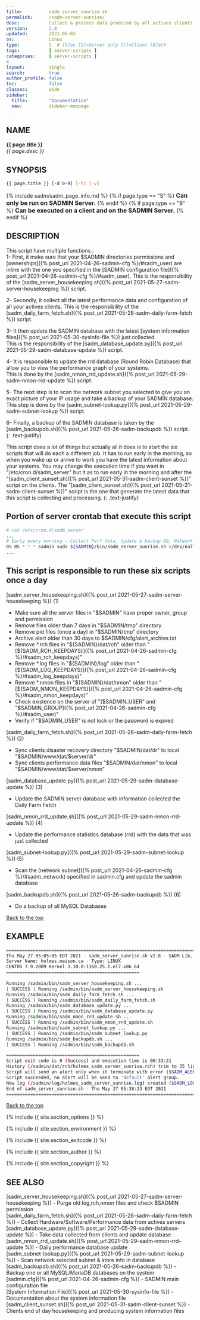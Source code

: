 ```yaml
---
title:          sadm_server_sunrise.sh
permalink:      /sadm-server-sunrise/
desc:           Collect & process data produced by all actives clients
version:        2.8
updated:        2021-06-03
os:             Linux
type:           S  # [D]oc [S]=Server only [C]=Client [B]oth
tags:           [ server-scripts ] 
categories:     [ server-scripts ] 
#
layout:         single
search:         true
author_profile: false
toc:            false
classes:        wide
sidebar:
  title:        "Documentation"
  nav:          sidebar-manpage
---
```

<a id="top_of_page"></a>



<a id="name"></a>
## NAME
**{{ page.title }}**  
*{{ page.desc }}*   




<a id="synopsis"></a>
## SYNOPSIS

```bash
{{ page.title }} [-d 0-9] [-h] [-v]
```
{% include sadm/sadm_page_info.md %}
{% if page.type == "S" %}
<font size="3"><strong>Can only be run on SADMIN Server.</strong></font>
{% endif %}
{% if page.type == "B" %}
<font size="3"><strong>Can be executed on a client and on the SADMIN Server.</strong></font>
{% endif %}




<a id="description"></a>
## DESCRIPTION
This script have multiple functions :  
1- First, it make sure that your $SADMIN directories permissions and [ownerships]({% post_url 2021-04-26-sadmin-cfg %}/#sadm_user) are inline with the one you specified in the [SADMIN configuration file]({% post_url 2021-04-26-sadmin-cfg %}/#sadm_user).
This is the responsibility of the [sadm_server_housekeeping.sh]({% post_url 2021-05-27-sadm-server-housekeeping %}) script. 

2- Secondly, it collect all the latest performance data and configuration of all your actives clients. 
This is the responsibility of the [sadm_daily_farm_fetch.sh]({% post_url 2021-05-28-sadm-daily-farm-fetch %}) script.   

3- It then update the SADMIN database with the latest [system information files]({% post_url 2021-05-30-sysinfo-file %}) just collected.    
This is the responsibility of the [sadm_database_update.py]({% post_url 2021-05-29-sadm-database-update %}) script.   

4- It is responsible to update the rrd database (Round Robin Database) that allow you to view the performance 
graph of your systems.  
This is done by the [sadm_nmon_rrd_update.sh]({% post_url 2021-05-29-sadm-nmon-rrd-update %}) script.  

5- The next step is to scan the network subnet you selected to give you an exact picture of your 
IP usage and take a backup of your SADMIN database.  
This step is done by the [sadm_subnet-lookup.py]({% post_url 2021-05-29-sadm-subnet-lookup %}) script.  

6- Finally, a backup of the SADMIN database is taken by the [sadm_backupdb.sh]({% post_url 2021-05-26-sadm-backupdb %})
  script.  
{: .text-justify}

This script does a lot of things but actually all it does is to start the six scripts that will do
each a different job. It has to run early in the morning, so when you wake up or arrive to work you
have the latest information about your systems. You may change the execution time if you want in 
"/etc/cron.d/sadm_server" but it as to run early in the morning and after the "[sadm_client_sunset.sh]({% post_url 2021-05-31-sadm-client-sunset %})" script on the clients. The "[sadm_client_sunset.sh]({% post_url 2021-05-31-sadm-client-sunset %})" script is the one that generate the latest data that this script is collecting and processing.
{: .text-justify}

## Portion of server crontab that execute this script
```bash
# cat /etc/cron.d/sadm_server 
...
# Early every morning - Collect Perf data, Update & backup DB, Network scan, Housekeeping
05 05 * * * sadmin sudo ${SADMIN}/bin/sadm_server_sunrise.sh >/dev/null 2>&1
...
```


## This script is responsible to run these six scripts once a day

[sadm_server_housekeeping.sh]({% post_url 2021-05-27-sadm-server-housekeeping %}) (1)

- Make sure all the server files in "$SADMIN" have proper owner, group and permission  
- Remove files older than 7 days in "$SADMIN/tmp" directory  
- Remove pid files (once a day) in “$SADMIN/tmp” directory 
- Archive alert older than 30 days to $SADMIN/cfg/alert_archive.txt 
- Remove \*.rch files in "${SADMIN}/dat/rch" older than "[${SADM_RCH_KEEPDAYS}]({% post_url 2021-04-26-sadmin-cfg %}/#sadm_rch_keepdays)"
- Remove \*.log files in "${SADMIN}/log" older than "[${SADM_LOG_KEEPDAYS}]({% post_url 2021-04-26-sadmin-cfg %}/#sadm_log_keepdays)"
- Remove \*.nmon files in "${SADMIN}/dat/nmon" older than "[${SADM_NMON_KEEPDAYS}]({% post_url 2021-04-26-sadmin-cfg %}/#sadm_nmon_keepdays)"
- Check existence on the server of "[$SADMIN_USER" and "$SADMIN_GROUP]({% post_url 2021-04-26-sadmin-cfg %}/#sadm_user)"
- Verify if "$SADMIN_USER" is not lock or the password is expired  


[sadm_daily_farm_fetch.sh]({% post_url 2021-05-28-sadm-daily-farm-fetch %}) (2)  
- Sync clients disaster recovery directory "$SADMIN/dat/dr" to local "$SADMIN/www/dat/$server/dr"  
- Sync clients performance data files "$SADMIN/dat/nmon" to local "$SADMIN/www/dat/$server/nmon"  


[sadm_database_update.py]({% post_url 2021-05-29-sadm-database-update %}) (3) 
- Update the SADMIN server database with information collected the Daily Farm Fetch    


[sadm_nmon_rrd_update.sh]({% post_url 2021-05-29-sadm-nmon-rrd-update %}) (4)
- Update the performance statistics database (rrd) with the data that was just collected  


[sadm_subnet-lookup.py]({% post_url 2021-05-29-sadm-subnet-lookup %}) (5)  
- Scan the [network subnet]({% post_url 2021-04-26-sadmin-cfg %}/#sadm_network) specified in sadmin.cfg and update the sadmin database      


[sadm_backupdb.sh]({% post_url 2021-05-26-sadm-backupdb %}) (6) 
- Do a backup of all MySQL Databases
  

[Back to the top](#top_of_page)



<a id="examples"></a>
## EXAMPLE

```bash
================================================================================
Thu May 27 05:05:05 EDT 2021 - sadm_server_sunrise.sh V2.8 - SADM Lib. V3.70
Server Name: holmes.maison.ca - Type: LINUX
CENTOS 7.9.2009 Kernel 3.10.0-1160.25.1.el7.x86_64
==================================================
 
Running /sadmin/bin/sadm_server_housekeeping.sh ...
[ SUCCESS ] Running /sadmin/bin/sadm_server_housekeeping.sh
Running /sadmin/bin/sadm_daily_farm_fetch.sh ...
[ SUCCESS ] Running /sadmin/bin/sadm_daily_farm_fetch.sh
Running /sadmin/bin/sadm_database_update.py ...
[ SUCCESS ] Running /sadmin/bin/sadm_database_update.py
Running /sadmin/bin/sadm_nmon_rrd_update.sh ...
[ SUCCESS ] Running /sadmin/bin/sadm_nmon_rrd_update.sh
Running /sadmin/bin/sadm_subnet_lookup.py ...
[ SUCCESS ] Running /sadmin/bin/sadm_subnet_lookup.py
Running /sadmin/bin/sadm_backupdb.sh ...
[ SUCCESS ] Running /sadmin/bin/sadm_backupdb.sh

==================================================
Script exit code is 0 (Success) and execution time is 00:33:21
History (/sadmin/dat/rch/holmes_sadm_server_sunrise.rch) trim to 35 lines.
Script will send an alert only when it terminate with error ($SADM_ALERT_TYPE=1).
Script succeeded, no alert will be send to 'default' alert group.
New log (/sadmin/log/holmes_sadm_server_sunrise.log) created ($SADM_LOG_APPEND='N').
End of sadm_server_sunrise.sh - Thu May 27 05:38:23 EDT 2021
================================================================================
```
<!-- ![Daily Script Report Example](/assets/img/man/sadm_daily_report_script.png){: .align-center} -->

[Back to the top](#top_of_page)


{% include {{ site.section_options     }} %}

{% include {{ site.section_environment }} %}

{% include {{ site.section_exitcode    }} %}

{% include {{ site.section_author      }} %}

{% include {{ site.section_copyright   }} %}


<a id="seealso"></a>
## SEE ALSO

[sadm_server_housekeeping.sh]({% post_url 2021-05-27-sadm-server-housekeeping %}) - Purge old log,rch,nmon files and check $SADMIN permission   
[sadm_daily_farm_fetch.sh]({% post_url 2021-05-28-sadm-daily-farm-fetch %}) - Collect Hardware/Software/Performance data from actives servers   
[sadm_database_update.py]({% post_url 2021-05-29-sadm-database-update %}) - Take data collected from clients and update database    
[sadm_nmon_rrd_update.sh]({% post_url 2021-05-29-sadm-nmon-rrd-update %}) - Daily performance database update   
[sadm_subnet-lookup.py]({% post_url 2021-05-29-sadm-subnet-lookup %}) - Scan network selected subnet & store info in database  
[sadm_backupdb.sh]({% post_url 2021-05-26-sadm-backupdb %}) - Backup one or all MySQL/MariaDB databases on the system  
[sadmin.cfg]({% post_url 2021-04-26-sadmin-cfg %}) - SADMIN main configuration file  
[System Information File]({% post_url 2021-05-30-sysinfo-file %}) - Documentation about the system information file  
[sadm_client_sunset.sh]({% post_url 2021-05-31-sadm-client-sunset %}) - Clients end of day housekeeping and producing system information files  
